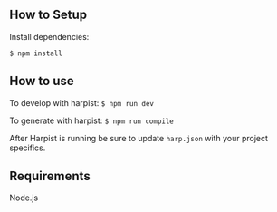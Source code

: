 ## How to Setup

Install dependencies:

```
$ npm install
```

## How to use

To develop with harpist: `$ npm run dev`

To generate with harpist: `$ npm run compile`

After Harpist is running be sure to update `harp.json` with your project specifics.

## Requirements

Node.js

